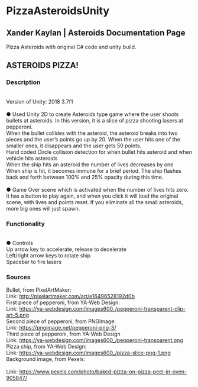 # PizzaAsteroidsUnity
## Xander Kaylan | Asteroids Documentation Page
Pizza Asteroids with original C# code and unity build.
## ASTEROIDS PIZZA!
### Description
<br>
Version of Unity: 2018 3.7f1
<br>
<br>
●	Used Unity 2D to create Asteroids type game where the user shoots bullets at asteroids. In this version, it is a slice of pizza shooting lasers at pepperoni.
<br>
	When the bullet collides with the asteroid, the asteroid breaks into two pieces and the user’s points go up by 20. When the user hits one of the smaller ones, it disappears and the user gets 50 points.
	<br>
	Hand coded Circle collision detection for when bullet hits asteroid and when vehicle hits asteroids
<br>
	  When the ship hits an asteroid the number of lives decreases by one
  <br>
	   When ship is hit, it becomes immune for a brief period. The ship flashes back and forth between 
        100% and 25% opacity during this time.
	<br>
	<br>
● Game Over scene which is activated when the number of lives hits zero. It has a button to play again, and when you click it will load the original scene, with lives and points reset. If you eliminate all the small asteroids, more big ones will just spawn.

### Functionality
<br>
●	Controls
<br>
	Up arrow key to accelerate, release to decelerate
	<br>
 Left/right arrow keys to rotate ship
	<br>
	Spacebar to fire lasers

### Sources
Bullet, from PixelArtMaker:
<br>
Link:  http://pixelartmaker.com/art/e16496528192d0b
<br>
First piece of pepperoni, from YA-Web Design:
<br>
Link: https://ya-webdesign.com/images600_/pepperoni-transparent-clip-art-5.png
<br>
Second piece of pepperoni, from PNGImage:
<br>
Link: https://pngimage.net/pepperoni-png-3/
<br>
Third piece of pepperoni, from YA-Web Design 
<br>
Link: https://ya-webdesign.com/images600_/pepperoni-transparent.png
<br>
Pizza ship, from YA-Web Design: 
<br>
Link: https://ya-webdesign.com/images600_/pizza-slice-png-1.png
<br>
Background image, from Pexels: 	
<br>
Link: https://www.pexels.com/photo/baked-pizza-on-pizza-peel-in-oven-905847/
<br>
